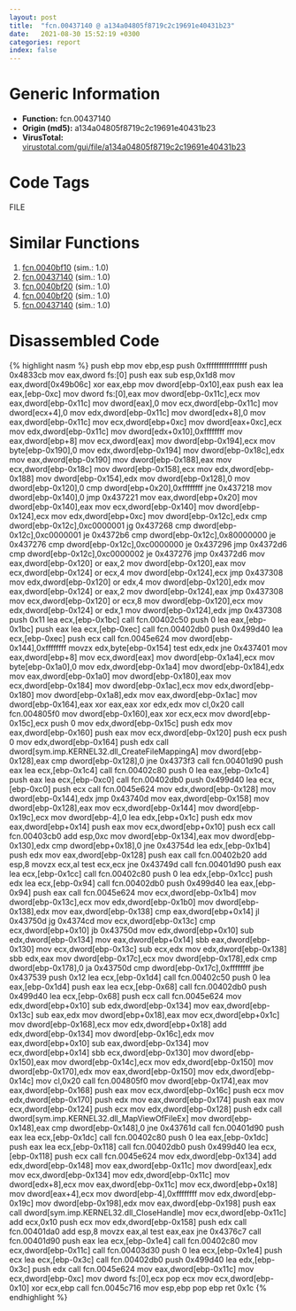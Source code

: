 ```yaml
---
layout: post
title:  "fcn.00437140 @ a134a04805f8719c2c19691e40431b23"
date:   2021-08-30 15:52:19 +0300
categories: report
index: false
---
```


# Generic Information
- **Function:** fcn.00437140
- **Origin (md5):** a134a04805f8719c2c19691e40431b23
- **VirusTotal:** [virustotal.com/gui/file/a134a04805f8719c2c19691e40431b23][virustotal_ref]

# Code Tags
<span class="tag" id="FILE">FILE</span>


# Similar Functions

1. [fcn.0040bf10][similar_1_ref] (sim.: 1.0)
2. [fcn.00437140][similar_2_ref] (sim.: 1.0)
3. [fcn.0040bf20][similar_3_ref] (sim.: 1.0)
4. [fcn.0040bf20][similar_4_ref] (sim.: 1.0)
5. [fcn.00437140][similar_5_ref] (sim.: 1.0)


# Disassembled Code

{% highlight nasm %}
push ebp
mov ebp,esp
push 0xffffffffffffffff
push 0x4833cb
mov eax,dword fs:[0]
push eax
sub esp,0x1d8
mov eax,dword[0x49b06c]
xor eax,ebp
mov dword[ebp-0x10],eax
push eax
lea eax,[ebp-0xc]
mov dword fs:[0],eax
mov dword[ebp-0x11c],ecx
mov eax,dword[ebp-0x11c]
mov dword[eax],0
mov ecx,dword[ebp-0x11c]
mov dword[ecx+4],0
mov edx,dword[ebp-0x11c]
mov dword[edx+8],0
mov eax,dword[ebp-0x11c]
mov ecx,dword[ebp+0xc]
mov dword[eax+0xc],ecx
mov edx,dword[ebp-0x11c]
mov dword[edx+0x10],0xffffffff
mov eax,dword[ebp+8]
mov ecx,dword[eax]
mov dword[ebp-0x194],ecx
mov byte[ebp-0x190],0
mov edx,dword[ebp-0x194]
mov dword[ebp-0x18c],edx
mov eax,dword[ebp-0x190]
mov dword[ebp-0x188],eax
mov ecx,dword[ebp-0x18c]
mov dword[ebp-0x158],ecx
mov edx,dword[ebp-0x188]
mov dword[ebp-0x154],edx
mov dword[ebp-0x128],0
mov dword[ebp-0x120],0
cmp dword[ebp+0x20],0xffffffff
jne 0x437218
mov dword[ebp-0x140],0
jmp 0x437221
mov eax,dword[ebp+0x20]
mov dword[ebp-0x140],eax
mov ecx,dword[ebp-0x140]
mov dword[ebp-0x124],ecx
mov edx,dword[ebp+0xc]
mov dword[ebp-0x12c],edx
cmp dword[ebp-0x12c],0xc0000001
jg 0x437268
cmp dword[ebp-0x12c],0xc0000001
je 0x4372b6
cmp dword[ebp-0x12c],0x80000000
je 0x437276
cmp dword[ebp-0x12c],0xc0000000
je 0x437296
jmp 0x4372d6
cmp dword[ebp-0x12c],0xc0000002
je 0x437276
jmp 0x4372d6
mov eax,dword[ebp-0x120]
or eax,2
mov dword[ebp-0x120],eax
mov ecx,dword[ebp-0x124]
or ecx,4
mov dword[ebp-0x124],ecx
jmp 0x437308
mov edx,dword[ebp-0x120]
or edx,4
mov dword[ebp-0x120],edx
mov eax,dword[ebp-0x124]
or eax,2
mov dword[ebp-0x124],eax
jmp 0x437308
mov ecx,dword[ebp-0x120]
or ecx,8
mov dword[ebp-0x120],ecx
mov edx,dword[ebp-0x124]
or edx,1
mov dword[ebp-0x124],edx
jmp 0x437308
push 0x11
lea ecx,[ebp-0x1bc]
call fcn.00402c50
push 0
lea eax,[ebp-0x1bc]
push eax
lea ecx,[ebp-0xec]
call fcn.00402db0
push 0x499d40
lea ecx,[ebp-0xec]
push ecx
call fcn.0045e624
mov dword[ebp-0x144],0xffffffff
movzx edx,byte[ebp-0x154]
test edx,edx
jne 0x437401
mov eax,dword[ebp+8]
mov ecx,dword[eax]
mov dword[ebp-0x1a4],ecx
mov byte[ebp-0x1a0],0
mov edx,dword[ebp-0x1a4]
mov dword[ebp-0x184],edx
mov eax,dword[ebp-0x1a0]
mov dword[ebp-0x180],eax
mov ecx,dword[ebp-0x184]
mov dword[ebp-0x1ac],ecx
mov edx,dword[ebp-0x180]
mov dword[ebp-0x1a8],edx
mov eax,dword[ebp-0x1ac]
mov dword[ebp-0x164],eax
xor eax,eax
xor edx,edx
mov cl,0x20
call fcn.004805f0
mov dword[ebp-0x160],eax
xor ecx,ecx
mov dword[ebp-0x15c],ecx
push 0
mov edx,dword[ebp-0x15c]
push edx
mov eax,dword[ebp-0x160]
push eax
mov ecx,dword[ebp-0x120]
push ecx
push 0
mov edx,dword[ebp-0x164]
push edx
call dword[sym.imp.KERNEL32.dll_CreateFileMappingA]
mov dword[ebp-0x128],eax
cmp dword[ebp-0x128],0
jne 0x4373f3
call fcn.00401d90
push eax
lea ecx,[ebp-0x1c4]
call fcn.00402c80
push 0
lea eax,[ebp-0x1c4]
push eax
lea ecx,[ebp-0xc0]
call fcn.00402db0
push 0x499d40
lea ecx,[ebp-0xc0]
push ecx
call fcn.0045e624
mov edx,dword[ebp-0x128]
mov dword[ebp-0x144],edx
jmp 0x43740d
mov eax,dword[ebp-0x158]
mov dword[ebp-0x128],eax
mov ecx,dword[ebp-0x144]
mov dword[ebp-0x19c],ecx
mov dword[ebp-4],0
lea edx,[ebp+0x1c]
push edx
mov eax,dword[ebp+0x14]
push eax
mov ecx,dword[ebp+0x10]
push ecx
call fcn.00403cb0
add esp,0xc
mov dword[ebp-0x134],eax
mov dword[ebp-0x130],edx
cmp dword[ebp+0x18],0
jne 0x43754d
lea edx,[ebp-0x1b4]
push edx
mov eax,dword[ebp-0x128]
push eax
call fcn.00402b20
add esp,8
movzx ecx,al
test ecx,ecx
jne 0x43749d
call fcn.00401d90
push eax
lea ecx,[ebp-0x1cc]
call fcn.00402c80
push 0
lea edx,[ebp-0x1cc]
push edx
lea ecx,[ebp-0x94]
call fcn.00402db0
push 0x499d40
lea eax,[ebp-0x94]
push eax
call fcn.0045e624
mov ecx,dword[ebp-0x1b4]
mov dword[ebp-0x13c],ecx
mov edx,dword[ebp-0x1b0]
mov dword[ebp-0x138],edx
mov eax,dword[ebp-0x138]
cmp eax,dword[ebp+0x14]
jl 0x43750d
jg 0x4374cd
mov ecx,dword[ebp-0x13c]
cmp ecx,dword[ebp+0x10]
jb 0x43750d
mov edx,dword[ebp+0x10]
sub edx,dword[ebp-0x134]
mov eax,dword[ebp+0x14]
sbb eax,dword[ebp-0x130]
mov ecx,dword[ebp-0x13c]
sub ecx,edx
mov edx,dword[ebp-0x138]
sbb edx,eax
mov dword[ebp-0x17c],ecx
mov dword[ebp-0x178],edx
cmp dword[ebp-0x178],0
ja 0x43750d
cmp dword[ebp-0x17c],0xffffffff
jbe 0x437539
push 0x12
lea ecx,[ebp-0x1d4]
call fcn.00402c50
push 0
lea eax,[ebp-0x1d4]
push eax
lea ecx,[ebp-0x68]
call fcn.00402db0
push 0x499d40
lea ecx,[ebp-0x68]
push ecx
call fcn.0045e624
mov edx,dword[ebp+0x10]
sub edx,dword[ebp-0x134]
mov eax,dword[ebp-0x13c]
sub eax,edx
mov dword[ebp+0x18],eax
mov ecx,dword[ebp+0x1c]
mov dword[ebp-0x168],ecx
mov edx,dword[ebp+0x18]
add edx,dword[ebp-0x134]
mov dword[ebp-0x16c],edx
mov eax,dword[ebp+0x10]
sub eax,dword[ebp-0x134]
mov ecx,dword[ebp+0x14]
sbb ecx,dword[ebp-0x130]
mov dword[ebp-0x150],eax
mov dword[ebp-0x14c],ecx
mov edx,dword[ebp-0x150]
mov dword[ebp-0x170],edx
mov eax,dword[ebp-0x150]
mov edx,dword[ebp-0x14c]
mov cl,0x20
call fcn.004805f0
mov dword[ebp-0x174],eax
mov eax,dword[ebp-0x168]
push eax
mov ecx,dword[ebp-0x16c]
push ecx
mov edx,dword[ebp-0x170]
push edx
mov eax,dword[ebp-0x174]
push eax
mov ecx,dword[ebp-0x124]
push ecx
mov edx,dword[ebp-0x128]
push edx
call dword[sym.imp.KERNEL32.dll_MapViewOfFileEx]
mov dword[ebp-0x148],eax
cmp dword[ebp-0x148],0
jne 0x43761d
call fcn.00401d90
push eax
lea ecx,[ebp-0x1dc]
call fcn.00402c80
push 0
lea eax,[ebp-0x1dc]
push eax
lea ecx,[ebp-0x118]
call fcn.00402db0
push 0x499d40
lea ecx,[ebp-0x118]
push ecx
call fcn.0045e624
mov edx,dword[ebp-0x134]
add edx,dword[ebp-0x148]
mov eax,dword[ebp-0x11c]
mov dword[eax],edx
mov ecx,dword[ebp-0x134]
mov edx,dword[ebp-0x11c]
mov dword[edx+8],ecx
mov eax,dword[ebp-0x11c]
mov ecx,dword[ebp+0x18]
mov dword[eax+4],ecx
mov dword[ebp-4],0xffffffff
mov edx,dword[ebp-0x19c]
mov dword[ebp-0x198],edx
mov eax,dword[ebp-0x198]
push eax
call dword[sym.imp.KERNEL32.dll_CloseHandle]
mov ecx,dword[ebp-0x11c]
add ecx,0x10
push ecx
mov edx,dword[ebp-0x158]
push edx
call fcn.00401da0
add esp,8
movzx eax,al
test eax,eax
jne 0x4376c7
call fcn.00401d90
push eax
lea ecx,[ebp-0x1e4]
call fcn.00402c80
mov ecx,dword[ebp-0x11c]
call fcn.00403d30
push 0
lea ecx,[ebp-0x1e4]
push ecx
lea ecx,[ebp-0x3c]
call fcn.00402db0
push 0x499d40
lea edx,[ebp-0x3c]
push edx
call fcn.0045e624
mov eax,dword[ebp-0x11c]
mov ecx,dword[ebp-0xc]
mov dword fs:[0],ecx
pop ecx
mov ecx,dword[ebp-0x10]
xor ecx,ebp
call fcn.0045c716
mov esp,ebp
pop ebp
ret 0x1c
{% endhighlight %}


[similar_1_ref]: /report/fcn.0040bf10@ed513abc569bc29389208199ec389a34
[similar_2_ref]: /report/fcn.00437140@c3e75e66a9297b866fc9ca207295f578
[similar_3_ref]: /report/fcn.0040bf20@5e50a67c7e8dbb50c23acbc92eb08f0e
[similar_4_ref]: /report/fcn.0040bf20@adc325bca51b67a67785e7e986af8b4d
[similar_5_ref]: /report/fcn.00437140@760a45116a518f27b0189aa06ac7598f
[virustotal_ref]: https://www.virustotal.com/gui/file/a134a04805f8719c2c19691e40431b23